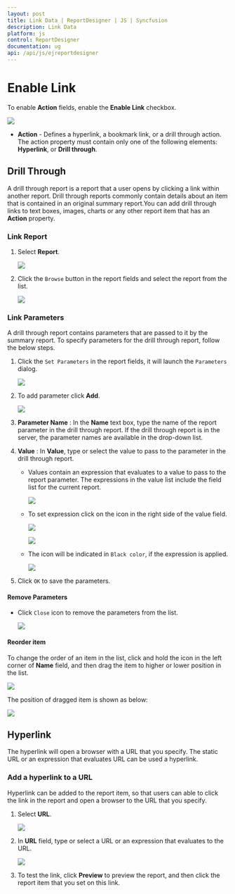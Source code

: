 ```yaml
---
layout: post
title: Link Data | ReportDesigner | JS | Syncfusion
description: Link Data
platform: js
control: ReportDesigner
documentation: ug
api: /api/js/ejreportdesigner
---
```


# Enable Link

To enable **Action** fields, enable the **Enable Link** checkbox.

   ![](Link-Data-Images/Enable-Link.png)

* **Action** - Defines a hyperlink, a bookmark link, or a drill through action. The action property must contain only one of the following elements: **Hyperlink**, or **Drill through**. 

## Drill Through

A drill through report is a report that a user opens by clicking a link within another report. Drill through reports commonly contain details about an item that is contained in an original summary report.You can add drill through links to text boxes, images, charts or any other report item that has an **Action** property.

### Link Report
  
   1. Select **Report**.

       ![](Link-Data-Images/Link-ReportFields.png)

   2. Click the `Browse` button in the report fields and select the report from the list.

      ![](Link-Data-Images/Browse-Report-Dialog.png)

### Link Parameters

A drill through report contains parameters that are passed to it by the summary report. To specify parameters for the drill through report, follow the below steps.

   1.  Click the `Set Parameters` in the report fields, it will launch the `Parameters` dialog.

        ![](Link-Data-Images/EnableLink-Parameter-Dialog.png)

   2. To add parameter click **Add**.

        ![](Link-Data-Images/Enable-Link-Add-Row.png)
   3. **Parameter Name** : In the **Name** text box, type the name of the report parameter in the drill through report. If the drill through report is in the server, the parameter names are available in the drop-down list.

   4. **Value** : In **Value**, type or select the value to pass to the parameter in the drill through report.
     
        * Values contain an expression that evaluates to a value to pass to the report parameter. The expressions in the value list include the field list for the current report.

            ![](Link-Data-Images/Expression-Icon.png)

        * To set expression click on the icon in the right side of the value field.

            ![](Link-Data-Images/Expression-Menu.png)

            ![](Link-Data-Images/Expression-Dialog.png)

        * The icon will be indicated in `Black color`, if the expression is applied.

            ![](Link-Data-Images/Expression-Black.png)

   3. Click `OK` to save the parameters.

#### Remove Parameters

* Click `Close` icon to remove the parameters from the list.

    ![](Link-Data-Images/Delete-Parameter.png)

#### Reorder item

 To change the order of an item in the list, click and hold the icon in the left corner of **Name** field, and then drag the item to higher or lower position in the list.

![](Link-Data-Images/Parameter-Specify-Drag.png)

The position of dragged item is shown as below:

![](Link-Data-Images/Default-Specify-Add.png)

## Hyperlink

 The hyperlink will open a browser with a URL that you specify. The static URL or an expression that evaluates URL can be used a hyperlink.

### Add a hyperlink to a URL

Hyperlink can be added to the report item, so that users can able to click the link in the report and open a browser to the URL that you specify.

 1. Select **URL**.

    ![](Link-Data-Images/Enable-Link-URL.png)

2. In **URL** field, type or select a URL or an expression that evaluates to the URL.

    ![](Link-Data-Images/EnableLink-URL-Save.png)

3. To test the link, click **Preview** to preview the report, and then click the report item that you set on this link.
